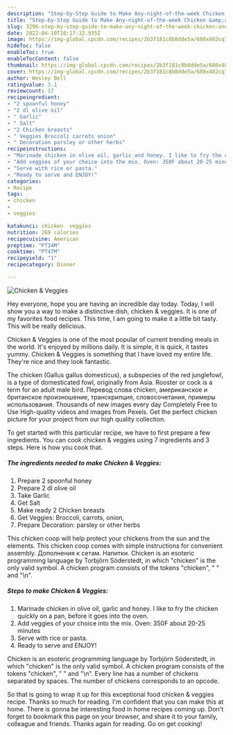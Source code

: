 ```yaml
---
description: "Step-by-Step Guide to Make Any-night-of-the-week Chicken &amp;amp; Veggies"
title: "Step-by-Step Guide to Make Any-night-of-the-week Chicken &amp;amp; Veggies"
slug: 3296-step-by-step-guide-to-make-any-night-of-the-week-chicken-and-amp-veggies
date: 2022-04-10T10:17:32.935Z
image: https://img-global.cpcdn.com/recipes/2b3f181c8b8dde5a/680x482cq70/chicken-veggies-recipe-main-photo.jpg
hideToc: false
enableToc: true
enableTocContent: false
thumbnail: https://img-global.cpcdn.com/recipes/2b3f181c8b8dde5a/680x482cq70/chicken-veggies-recipe-main-photo.jpg
cover: https://img-global.cpcdn.com/recipes/2b3f181c8b8dde5a/680x482cq70/chicken-veggies-recipe-main-photo.jpg
author: Wesley Bell
ratingvalue: 3.1
reviewcount: 17
recipeingredient:
- "2 spoonful honey"
- "2 dl olive oil"
- " Garlic"
- " Salt"
- "2 Chicken breasts"
- " Veggies Broccoli carrots onion"
- " Decoration parsley or other herbs"
recipeinstructions:
- "Marinade chicken in olive oil, garlic and honey. I like to fry the chicken quickly on a pan, before it goes into the oven."
- "Add veggies of your choice into the mix. Oven: 350F about 20-25 minutes"
- "Serve with rice or pasta."
- "Ready to serve and ENJOY!"
categories:
- Recipe
tags:
- chicken
- 
- veggies

katakunci: chicken  veggies 
nutrition: 269 calories
recipecuisine: American
preptime: "PT34M"
cooktime: "PT47M"
recipeyield: "1"
recipecategory: Dinner

---
```



![Chicken &amp; Veggies](https://img-global.cpcdn.com/recipes/2b3f181c8b8dde5a/680x482cq70/chicken-veggies-recipe-main-photo.jpg)

Hey everyone, hope you are having an incredible day today. Today, I will show you a way to make a distinctive dish, chicken &amp; veggies. It is one of my favorites food recipes. This time, I am going to make it a little bit tasty. This will be really delicious.

Chicken &amp; Veggies is one of the most popular of current trending meals in the world. It's enjoyed by millions daily. It is simple, it is quick, it tastes yummy. Chicken &amp; Veggies is something that I have loved my entire life. They're nice and they look fantastic.

The chicken (Gallus gallus domesticus), a subspecies of the red junglefowl, is a type of domesticated fowl, originally from Asia. Rooster or cock is a term for an adult male bird. Перевод слова chicken, американское и британское произношение, транскрипция, словосочетания, примеры использования. Thousands of new images every day Completely Free to Use High-quality videos and images from Pexels. Get the perfect chicken picture for your project from our high quality collection.


To get started with this particular recipe, we have to first prepare a few ingredients. You can cook chicken &amp; veggies using 7 ingredients and 3 steps. Here is how you cook that.

<!--inarticleads1-->

##### The ingredients needed to make Chicken &amp; Veggies:

1. Prepare 2 spoonful honey
1. Prepare 2 dl olive oil
1. Take  Garlic
1. Get  Salt
1. Make ready 2 Chicken breasts
1. Get  Veggies: Broccoli, carrots, onion,
1. Prepare  Decoration: parsley or other herbs


This chicken coop will help protect your chickens from the sun and the elements. This chicken coop comes with simple instructions for convenient assembly. Дополнения к сетам. Напитки. Chicken is an esoteric programming language by Torbjörn Söderstedt, in which &#34;chicken&#34; is the only valid symbol. A chicken program consists of the tokens &#34;chicken&#34;, &#34; &#34; and &#34;\n&#34;. 

<!--inarticleads2-->

##### Steps to make Chicken &amp; Veggies:

1. Marinade chicken in olive oil, garlic and honey. I like to fry the chicken quickly on a pan, before it goes into the oven.
1. Add veggies of your choice into the mix. Oven: 350F about 20-25 minutes
1. Serve with rice or pasta.
1. Ready to serve and ENJOY!

Chicken is an esoteric programming language by Torbjörn Söderstedt, in which &#34;chicken&#34; is the only valid symbol. A chicken program consists of the tokens &#34;chicken&#34;, &#34; &#34; and &#34;\n&#34;. Every line has a number of chickens separated by spaces. The number of chickens corresponds to an opcode. 

So that is going to wrap it up for this exceptional food chicken &amp; veggies recipe. Thanks so much for reading. I'm confident that you can make this at home. There is gonna be interesting food in home recipes coming up. Don't forget to bookmark this page on your browser, and share it to your family, colleague and friends. Thanks again for reading. Go on get cooking!
